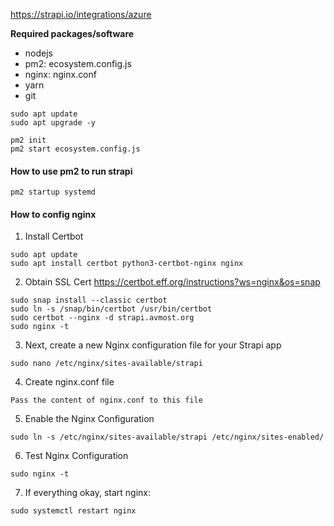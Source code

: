 https://strapi.io/integrations/azure

**Required packages/software**
- nodejs
- pm2: ecosystem.config.js
- nginx: nginx.conf
- yarn
- git

```
sudo apt update
sudo apt upgrade -y

pm2 init
pm2 start ecosystem.config.js
```

#### How to use pm2 to run strapi 
```
pm2 startup systemd
```

#### How to config nginx
1. Install Certbot

```
sudo apt update
sudo apt install certbot python3-certbot-nginx nginx
```

2. Obtain SSL Cert
https://certbot.eff.org/instructions?ws=nginx&os=snap

```
sudo snap install --classic certbot
sudo ln -s /snap/bin/certbot /usr/bin/certbot
sudo certbot --nginx -d strapi.avmost.org
sudo nginx -t
```

3. Next, create a new Nginx configuration file for your Strapi app
```
sudo nano /etc/nginx/sites-available/strapi
```

4. Create nginx.conf file
```
Pass the content of nginx.conf to this file
```

5. Enable the Nginx Configuration
```
sudo ln -s /etc/nginx/sites-available/strapi /etc/nginx/sites-enabled/
```

6. Test Nginx Configuration
```
sudo nginx -t
```

7. If everything okay, start nginx:
```
sudo systemctl restart nginx
```